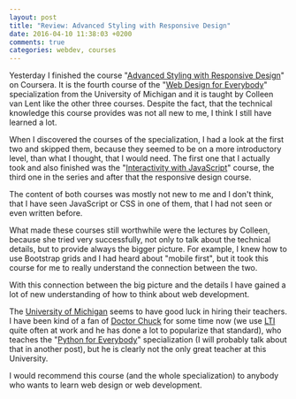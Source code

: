 ```yaml
---
layout: post
title: "Review: Advanced Styling with Responsive Design"
date: 2016-04-10 11:38:03 +0200
comments: true
categories: webdev, courses
---
```


Yesterday I finished the course "[Advanced Styling with Responsive Design][responsivedesign]" on Coursera. It is the fourth course of the "[Web Design for Everybody][webdesign]" specialization from the University of Michigan and it is taught by Colleen van Lent like the other three courses. Despite the fact, that the technical knowledge this course provides was not all new to me, I think I still have learned a lot.

<!-- more -->

When I discovered the courses of the specialization, I had a look at the first two and skipped them, because they seemed to be on a more introductory level, than what I thought, that I would need. The first one that I actually took and also finished was the "[Interactivity with JavaScript][interactivity]" course, the third one in the series and after that the responsive design course.

The content of both courses was mostly not new to me and I don't think, that I have seen JavaScript or CSS in one of them, that I had not seen or even written before.

What made these courses still worthwhile were the lectures by Colleen, because she tried very successfully, not only to talk about the technical details, but to provide always the bigger picture. For example, I knew how to use Bootstrap grids and I had heard about "mobile first", but it took this course for me to really understand the connection between the two.

With this connection between the big picture and the details I have gained a lot of new understanding of how to think about web development.

The [University of Michigan][umich] seems to have good luck in hiring their teachers. I have been kind of a fan of [Doctor Chuck][drchuck] for some time now (we use [LTI][lti] quite often at work and he has done a lot to popularize that standard), who teaches the "[Python for Everybody][python]" specialization (I will probably talk about that in another post), but he is clearly not the only great teacher at this University.

I would recommend this course (and the whole specialization) to anybody who wants to learn web design or web development.

[responsivedesign]:https://www.coursera.org/learn/responsivedesign
[webdesign]:https://www.coursera.org/specializations/web-design
[interactivity]:https://www.coursera.org/learn/javascript
[drchuck]:http://www.dr-chuck.com/
[python]:https://www.coursera.org/specializations/python
[lti]:https://www.imsglobal.org/activity/learning-tools-interoperability
[umich]:https://www.umich.edu/
